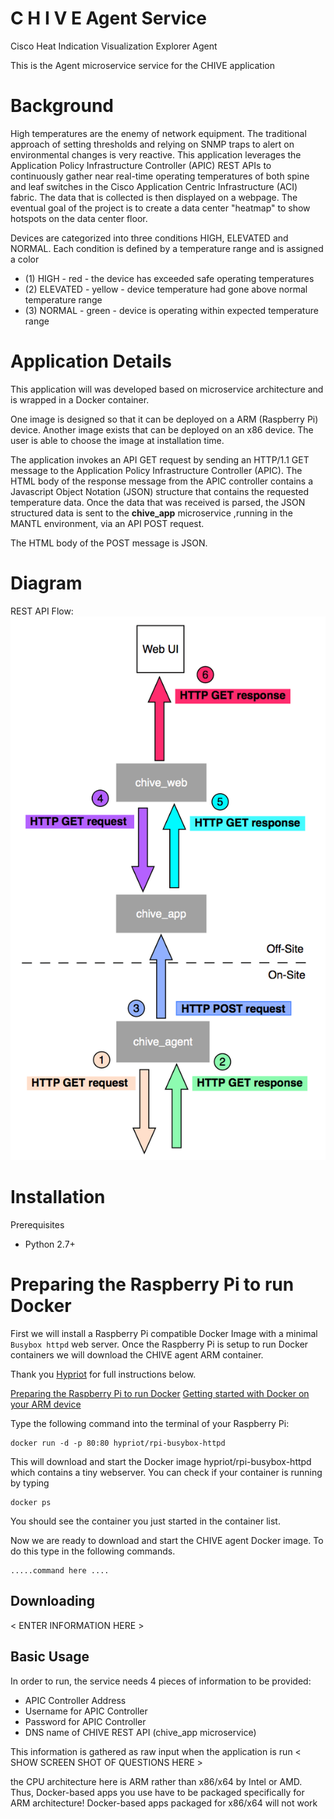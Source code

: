 # C H I V E   Agent Service
Cisco Heat Indication Visualization Explorer Agent

This is the Agent microservice service for the CHIVE application

# Background
High temperatures are the enemy of network equipment. The traditional approach of setting thresholds and relying on SNMP traps to alert on environmental changes is very reactive. 
This application leverages the Application Policy Infrastructure Controller (APIC) REST APIs to continuously gather near real-time operating temperatures of both spine and leaf switches in the Cisco Application Centric Infrastructure (ACI) fabric. 
The data that is collected is then displayed on a webpage. The eventual goal of the project is to create a data center "heatmap" to show hotspots on the data center floor.

Devices are categorized into three conditions HIGH, ELEVATED and NORMAL. Each condition is defined by a temperature range and is assigned a color

* (1) HIGH     -  red   - the device has exceeded safe operating temperatures 
* (2) ELEVATED - yellow - device temperature had gone above normal temperature range
* (3) NORMAL   - green  - device is operating within expected temperature range

# Application Details
This application will was developed based on microservice architecture and is wrapped in a Docker container.

One image is designed so that it can be deployed on a ARM (Raspberry Pi) device. Another image exists that can be deployed on an x86 device. The user is able to choose the image at installation time. 

The application invokes an API GET request by sending an HTTP/1.1 GET message to the Application Policy Infrastructure Controller (APIC). The HTML body of the response message from the APIC controller contains a Javascript Object Notation (JSON) structure that contains the requested temperature data.
Once the data that was received is parsed, the JSON structured data is sent to the **chive_app** microservice ,running in the MANTL environment, via an API POST request. 

The HTML body of the POST message is JSON.

# Diagram

REST API Flow: 
![chive_agent Flow]( https://github.com/clintmann/chive_agent/blob/master/diagrams/CHIVE_flow.gif "CHIVE_flow")

# Installation

Prerequisites

* Python 2.7+


# Preparing the Raspberry Pi to run Docker
First we will install a Raspberry Pi compatible Docker Image with a minimal `Busybox httpd` web server. Once the Raspberry Pi is setup to run Docker containers we will download the CHIVE agent ARM container. 

Thank you [Hypriot](http://blog.hypriot.com/about/) for full instructions below. 

[Preparing the Raspberry Pi to run Docker](http://blog.hypriot.com/getting-started-with-docker-on-your-arm-device/)
[Getting started with Docker on your ARM device](http://blog.hypriot.com/getting-started-with-docker-on-your-arm-device/)

Type the following command into the terminal of your Raspberry Pi:

    docker run -d -p 80:80 hypriot/rpi-busybox-httpd

This will download and start the Docker image hypriot/rpi-busybox-httpd which contains a tiny webserver. 
 You can check if your container is running by typing

    docker ps

You should see the container you just started in the container list.


Now we are ready to download and start the CHIVE agent Docker image. To do this type in the following commands. 


    .....command here ....


## Downloading

< ENTER INFORMATION HERE >

## Basic Usage

In order to run, the service needs 4 pieces of information to be provided:

   * APIC Controller Address
   * Username for APIC Controller
   * Password for APIC Controller
   * DNS name of CHIVE REST API (chive_app microservice)

This information is gathered as raw input when the application is run
 < SHOW SCREEN SHOT OF QUESTIONS HERE >
 
 


 the CPU architecture here is ARM rather than x86/x64 by Intel or AMD. Thus, Docker-based apps you use have to be packaged specifically for ARM architecture! Docker-based apps packaged for x86/x64 will not work 
 
